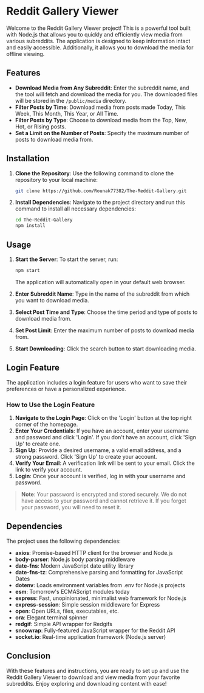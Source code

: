 # Reddit Gallery Viewer

Welcome to the Reddit Gallery Viewer project! This is a powerful tool built with Node.js that allows you to quickly and efficiently view media from various subreddits. The application is designed to keep information intact and easily accessible. Additionally, it allows you to download the media for offline viewing.

## Features

- **Download Media from Any Subreddit**: Enter the subreddit name, and the tool will fetch and download the media for you. The downloaded files will be stored in the `/public/media` directory.
- **Filter Posts by Time**: Download media from posts made Today, This Week, This Month, This Year, or All Time.
- **Filter Posts by Type**: Choose to download media from the Top, New, Hot, or Rising posts.
- **Set a Limit on the Number of Posts**: Specify the maximum number of posts to download media from.

## Installation

1. **Clone the Repository**: Use the following command to clone the repository to your local machine:
    ```bash
    git clone https://github.com/Rounak77382/The-Reddit-Gallery.git
    ```
2. **Install Dependencies**: Navigate to the project directory and run this command to install all necessary dependencies:
    ```bash
    cd The-Reddit-Gallery
    npm install
    ```

## Usage

1. **Start the Server**: To start the server, run:
    ```bash
    npm start
    ```
    The application will automatically open in your default web browser.

2. **Enter Subreddit Name**: Type in the name of the subreddit from which you want to download media.
3. **Select Post Time and Type**: Choose the time period and type of posts to download media from.
4. **Set Post Limit**: Enter the maximum number of posts to download media from.
5. **Start Downloading**: Click the search button to start downloading media.

## Login Feature

The application includes a login feature for users who want to save their preferences or have a personalized experience.

### How to Use the Login Feature

1. **Navigate to the Login Page**: Click on the 'Login' button at the top right corner of the homepage.
2. **Enter Your Credentials**: If you have an account, enter your username and password and click 'Login'. If you don't have an account, click 'Sign Up' to create one.
3. **Sign Up**: Provide a desired username, a valid email address, and a strong password. Click 'Sign Up' to create your account.
4. **Verify Your Email**: A verification link will be sent to your email. Click the link to verify your account.
5. **Login**: Once your account is verified, log in with your username and password.

> **Note**: Your password is encrypted and stored securely. We do not have access to your password and cannot retrieve it. If you forget your password, you will need to reset it.

## Dependencies

The project uses the following dependencies:

- **axios**: Promise-based HTTP client for the browser and Node.js
- **body-parser**: Node.js body parsing middleware
- **date-fns**: Modern JavaScript date utility library
- **date-fns-tz**: Comprehensive parsing and formatting for JavaScript Dates
- **dotenv**: Loads environment variables from .env for Node.js projects
- **esm**: Tomorrow's ECMAScript modules today
- **express**: Fast, unopinionated, minimalist web framework for Node.js
- **express-session**: Simple session middleware for Express
- **open**: Open URLs, files, executables, etc.
- **ora**: Elegant terminal spinner
- **redgif**: Simple API wrapper for Redgifs
- **snoowrap**: Fully-featured JavaScript wrapper for the Reddit API
- **socket.io**: Real-time application framework (Node.js server)

## Conclusion

With these features and instructions, you are ready to set up and use the Reddit Gallery Viewer to download and view media from your favorite subreddits. Enjoy exploring and downloading content with ease!